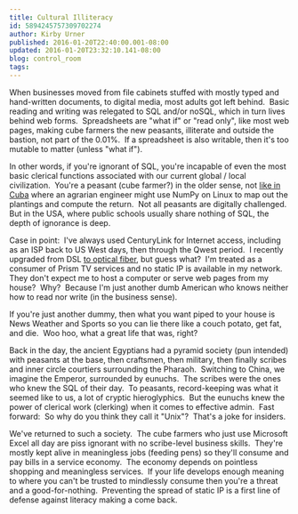 ```yaml
---
title: Cultural Illiteracy
id: 5894245757309702274
author: Kirby Urner
published: 2016-01-20T22:40:00.001-08:00
updated: 2016-01-20T23:32:10.141-08:00
blog: control_room
tags: 
---
```


[](https://www.flickr.com/photos/kirbyurner/24140170709/in/dateposted-public/)

When businesses moved from file cabinets stuffed with mostly typed and hand-written documents, to digital media, most adults got left behind.  Basic reading and writing was relegated to SQL and/or noSQL, which in turn lives behind web forms.  Spreadsheets are "what if" or "read only", like most web pages, making cube farmers the new peasants, illiterate and outside the bastion, not part of the 0.01%.  If a spreadsheet is also writable, then it's too mutable to matter (unless "what if").

In other words, if you're ignorant of SQL, you're incapable of even the most basic clerical functions associated with our current global / local civilization.  You're a peasant (cube farmer?) in the older sense, not [like in Cuba](http://controlroom.blogspot.com/2015/12/the-power-of-community-movie-review.html) where an agrarian engineer might use NumPy on Linux to map out the plantings and compute the return.  Not all peasants are digitally challenged.  But in the USA, where public schools usually share nothing of SQL, the depth of ignorance is deep.

Case in point:  I've always used CenturyLink for Internet access, including as an ISP back to US West days, then through the Qwest period.  I recently upgraded from DSL [to optical fiber](http://controlroom.blogspot.com/2015/08/wanderers-2015825.html), but guess what?  I'm treated as a consumer of Prism TV services and no static IP is available in my network.  They don't expect me to host a computer or serve web pages from my house?  Why?  Because I'm just another dumb American who knows neither how to read nor write (in the business sense).

If you're just another dummy, then what you want piped to your house is News Weather and Sports so you can lie there like a couch potato, get fat, and die.  Woo hoo, what a great life that was, right?

Back in the day, the ancient Egyptians had a pyramid society (pun intended) with peasants at the base, then craftsmen, then military, then finally scribes and inner circle courtiers surrounding the Pharaoh.  Switching to China, we imagine the Emperor, surrounded by eunuchs.  The scribes were the ones who knew the SQL of their day.  To peasants, record-keeping was what it seemed like to us, a lot of cryptic hieroglyphics.  But the eunuchs knew the power of clerical work (clerking) when it comes to effective admin.  Fast forward:  So why do you think they call it "Unix"?  That's a joke for insiders.

We've returned to such a society.  The cube farmers who just use Microsoft Excel all day are piss ignorant with no scribe-level business skills.  They're mostly kept alive in meaningless jobs (feeding pens) so they'll consume and pay bills in a service economy.  The economy depends on pointless shopping and meaningless services.  If your life develops enough meaning to where you can't be trusted to mindlessly consume then you're a threat and a good-for-nothing.  Preventing the spread of static IP is a first line of defense against literacy making a come back.